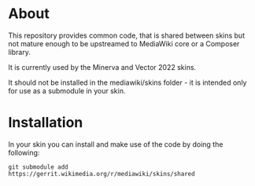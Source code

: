 # About

This repository provides common code, that is shared between skins but not mature enough to be upstreamed to MediaWiki core or a Composer library.

It is currently used by the Minerva and Vector 2022 skins.

It should not be installed in the mediawiki/skins folder - it is intended only for use as a submodule in your skin.


# Installation

In your skin you can install and make use of the code by doing the following:
```
git submodule add https://gerrit.wikimedia.org/r/mediawiki/skins/shared
```
